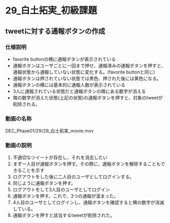 # 29_白土拓実_初級課題
## tweetに対する通報ボタンの作成

### 仕様説明
- favorite buttonの横に通報ボタンが表示されている
- 通報ボタンはユーザごとに一回まで押せ、通報済みの通報ボタンを押すと、通報状態から通報していない状態に変化する。(favorite buttonと同じ)
- 通報ボタンは押されていない状態では黒色、押された後には黄色になる。
- 通報ボタンの横には基本的に通報人数が表示されている
- 3人に通報されている状態だと通報ボタンの隣にある数字が消える
- 隣の数字が消えた状態(上記の状態)の通報ボタンを押すと、対象のtweetが削除される。

### 動画の名称
DEC_Phase01/29/29_白土拓実_movie.mov

### 動画の説明
1. 不適切なツイートが存在し、それを消去したい
2. まず一人目が通報ボタンを押す。その際に、通報ボタンを解除することもできることを示す
3. ログアウトをした後に二人目のユーザとしてログインする。
4. 同じように通報ボタンを押す。
5. ログアウトをして3人目のユーザとしてログイン
6. 通報ボタンを押す。これで、3つの通報が溜まった。
7. 4人目のユーザとしてログインし、通報ボタンを確認すると横の数字が消滅している。
8. 通報ボタンを押すと該当するtweetが削除された。